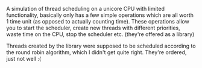 A simulation of thread scheduling on a unicore CPU with limited functionality,
basically only has a few simple operations which are all worth 1 time unit (as
opposed to actually counting time). These operations allow you to start the
scheduler, create new threads with different priorities, waste time on the
CPU, stop the scheduler etc. (they're offered as a library)

Threads created by the library were supposed to be scheduled according to the
round robin algorithm, which I didn't get quite right. They're ordered, just
not well :(